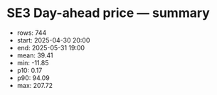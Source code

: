 # SE3 Day-ahead price — summary

- rows: 744
- start: 2025-04-30 20:00
- end: 2025-05-31 19:00
- mean: 39.41
- min: -11.85
- p10: 0.17
- p90: 94.09
- max: 207.72
